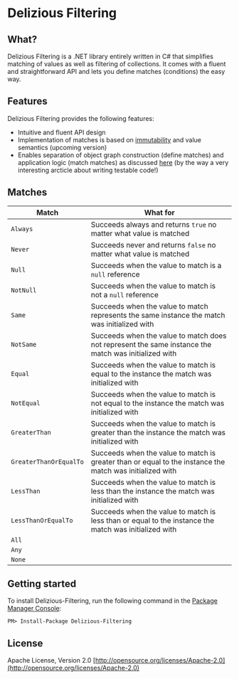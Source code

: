 # Delizious Filtering
## What?
Delizious Filtering is a .NET library entirely written in C# that simplifies matching of values as well as filtering of collections. It comes with a fluent and straightforward API and lets you define matches (conditions) the easy way.

## Features
Delizious Filtering provides the following features:
* Intuitive and fluent API design
* Implementation of matches is based on [immutability](https://blogs.msdn.microsoft.com/ericlippert/2007/11/13/immutability-in-c-part-one-kinds-of-immutability/) and value semantics (upcoming version)
* Enables separation of object graph construction (define matches) and application logic (match matches) as discussed [here](http://googletesting.blogspot.de/2008/08/by-miko-hevery-so-you-decided-to.html) (by the way a very interesting arcticle about writing testable code!)

## Matches

Match | What for
----- | --------
`Always` | Succeeds always and returns `true` no matter what value is matched
`Never` | Succeeds never and returns `false` no matter what value is matched
`Null` | Succeeds when the value to match is a `null` reference
`NotNull` | Succeeds when the value to match is not a `null` reference
`Same` | Succeeds when the value to match represents the same instance the match was initialized with
`NotSame` | Succeeds when the value to match does not represent the same instance the match was initialized with
`Equal` | Succeeds when the value to match is equal to the instance the match was initialized with
`NotEqual` | Succeeds when the value to match is not equal to the instance the match was initialized with
`GreaterThan` | Succeeds when the value to match is greater than the instance the match was initialized with
`GreaterThanOrEqualTo` | Succeeds when the value to match is greater than or equal to the instance the match was initialized with
`LessThan` | Succeeds when the value to match is less than the instance the match was initialized with
`LessThanOrEqualTo` | Succeeds when the value to match is less than or equal to the instance the match was initialized with
`All` |
`Any` |
`None` |

## Getting started
To install Delizious-Filtering, run the following command in the [Package Manager Console](http://docs.nuget.org/docs/start-here/using-the-package-manager-console):

    PM> Install-Package Delizious-Filtering

## License
Apache License, Version 2.0 
[http://opensource.org/licenses/Apache-2.0](http://opensource.org/licenses/Apache-2.0)
